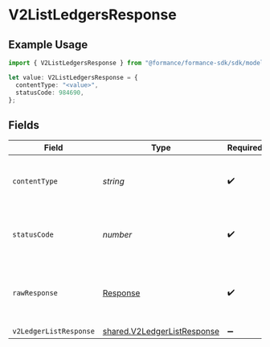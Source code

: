 # V2ListLedgersResponse

## Example Usage

```typescript
import { V2ListLedgersResponse } from "@formance/formance-sdk/sdk/models/operations";

let value: V2ListLedgersResponse = {
  contentType: "<value>",
  statusCode: 984690,
};
```

## Fields

| Field                                                                             | Type                                                                              | Required                                                                          | Description                                                                       |
| --------------------------------------------------------------------------------- | --------------------------------------------------------------------------------- | --------------------------------------------------------------------------------- | --------------------------------------------------------------------------------- |
| `contentType`                                                                     | *string*                                                                          | :heavy_check_mark:                                                                | HTTP response content type for this operation                                     |
| `statusCode`                                                                      | *number*                                                                          | :heavy_check_mark:                                                                | HTTP response status code for this operation                                      |
| `rawResponse`                                                                     | [Response](https://developer.mozilla.org/en-US/docs/Web/API/Response)             | :heavy_check_mark:                                                                | Raw HTTP response; suitable for custom response parsing                           |
| `v2LedgerListResponse`                                                            | [shared.V2LedgerListResponse](../../../sdk/models/shared/v2ledgerlistresponse.md) | :heavy_minus_sign:                                                                | OK                                                                                |